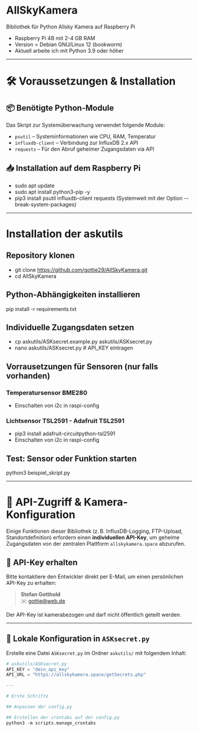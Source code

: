 # AllSkyKamera
Bibliothek für Python Allsky Kamera auf Raspberry Pi
 
- Raspberry Pi 4B mit 2-4 GB RAM
- Version = Debian GNU/Linux 12 (bookworm)
- Aktuell arbeite ich mit Python 3.9 oder höher

---

# 🛠 Voraussetzungen & Installation

## 📦 Benötigte Python-Module

Das Skript zur Systemüberwachung verwendet folgende Module:

- `psutil` – Systeminformationen wie CPU, RAM, Temperatur
- `influxdb-client` – Verbindung zur InfluxDB 2.x API
- `requests` – Für den Abruf geheimer Zugangsdaten via API

## 📥 Installation auf dem Raspberry Pi

- sudo apt update
- sudo apt install python3-pip -y
- pip3 install psutil influxdb-client requests
(Systemweit mit der Option --break-system-packages)

---

# Installation der askutils

## Repository klonen
- git clone https://github.com/gottie29/AllSkyKamera.git
- cd AllSkyKamera

## Python-Abhängigkeiten installieren
pip install -r requirements.txt

## Individuelle Zugangsdaten setzen
- cp askutils/ASKsecret.example.py askutils/ASKsecret.py
- nano askutils/ASKsecret.py   # API_KEY eintragen

## Vorrausetzungen für Sensoren (nur falls vorhanden)

### Temperatursensor BME280
- Einschalten von i2c in raspi-config

### Lichtsensor TSL2591 - Adafruit TSL2591
- pip3 install adafruit-circuitpython-tsl2591
- Einschalten von i2c in raspi-config

## Test: Sensor oder Funktion starten
python3 beispiel_skript.py

---

# 🔐 API-Zugriff & Kamera-Konfiguration

Einige Funktionen dieser Bibliothek (z. B. InfluxDB-Logging, FTP-Upload, Standortdefinition) erfordern einen **individuellen API-Key**, um geheime Zugangsdaten von der zentralen Plattform `allskykamera.space` abzurufen.

## 📧 API-Key erhalten

Bitte kontaktiere den Entwickler direkt per E-Mail, um einen persönlichen API-Key zu erhalten:

> **Stefan Gotthold**  
> ✉️ [gottie@web.de](mailto:gottie@web.de)

Der API-Key ist kamerabezogen und darf nicht öffentlich geteilt werden.

---

## 🔧 Lokale Konfiguration in `ASKsecret.py`

Erstelle eine Datei `ASKsecret.py` im Ordner `askutils/` mit folgendem Inhalt:

```python
# askutils/ASKsecret.py
API_KEY = "dein_api_key"
API_URL = "https://allskykamera.space/getSecrets.php"

---

# Erste Schritte

## Anpassen der config.py

## Erstellen der crontabs auf der config.py
python3 -m scripts.manage_crontabs



